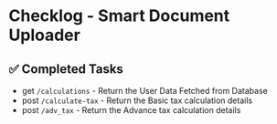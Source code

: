  
# Checklog - Smart Document Uploader

## ✅ Completed Tasks

-  get `/calculations` - Return the User Data Fetched from Database
-  post `/calculate-tax` - Return the Basic tax calculation details 
-  post `/adv_tax` - Return the Advance tax calculation details  
